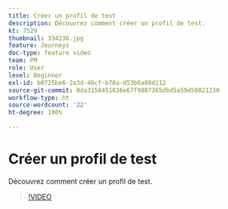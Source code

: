 ```yaml
---
title: Créer un profil de test
description: Découvrez comment créer un profil de test.
kt: 7529
thumbnail: 334236.jpg
feature: Journeys
doc-type: feature video
team: PM
role: User
level: Beginner
exl-id: b0725be6-2a3d-46cf-b78a-d53b6a88d112
source-git-commit: 0da3158451836e67f9807365dbd5a59d50821230
workflow-type: ht
source-wordcount: '22'
ht-degree: 100%

---
```


# Créer un profil de test

Découvrez comment créer un profil de test.

>[!VIDEO](https://video.tv.adobe.com/v/334236?quality=12)
